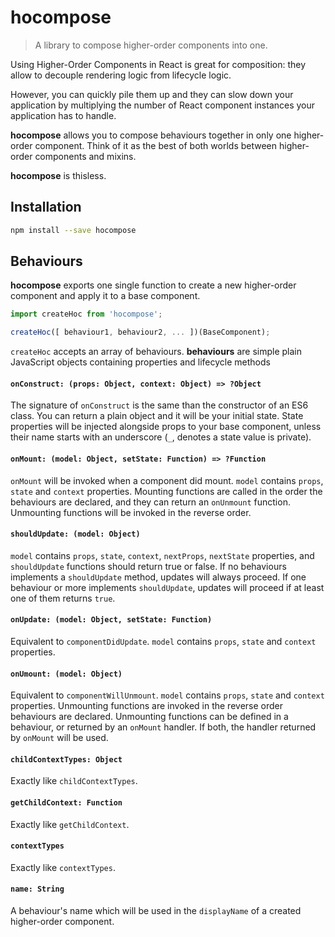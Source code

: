# hocompose

> A library to compose higher-order components into one. 

Using Higher-Order Components in React is great for composition: they allow to decouple rendering logic from lifecycle logic.

However, you can quickly pile them up and they can slow down your application by multiplying the number of React component instances your application has to handle.

__hocompose__ allows you to compose behaviours together in only one higher-order component. Think of it as the best of both worlds between higher-order components and mixins.

__hocompose__ is thisless.

## Installation

```sh
npm install --save hocompose
```

## Behaviours

__hocompose__ exports one single function to create a new higher-order component and apply it to a base component.

```js
import createHoc from 'hocompose';

createHoc([ behaviour1, behaviour2, ... ])(BaseComponent);
```

`createHoc` accepts an array of behaviours. __behaviours__ are simple plain JavaScript objects containing properties and lifecycle methods

#### `onConstruct: (props: Object, context: Object) => ?Object`

The signature of `onConstruct` is the same than the constructor of an ES6 class. You can return a plain object and it will be your initial state. State properties will be injected alongside props to your base component, unless their name starts with an underscore (`_`, denotes a state value is private).

#### `onMount: (model: Object, setState: Function) => ?Function`

`onMount` will be invoked when a component did mount. `model` contains `props`, `state` and `context` properties. Mounting functions are called in the order the behaviours are declared, and they can return an `onUnmount` function. Unmounting functions will be invoked in the reverse order. 

#### `shouldUpdate: (model: Object)`

`model` contains `props`, `state`, `context`, `nextProps`, `nextState` properties, and `shouldUpdate` functions should return true or false. If no behaviours implements a `shouldUpdate` method, updates will always proceed. If one behaviour or more implements `shouldUpdate`, updates will proceed if at least one of them returns `true`.

#### `onUpdate: (model: Object, setState: Function)`

Equivalent to `componentDidUpdate`. `model` contains `props`, `state` and `context` properties.

#### `onUmount: (model: Object)`

Equivalent to `componentWillUnmount`. `model` contains `props`, `state` and `context` properties. Unmounting functions are invoked in the reverse order behaviours are declared. Unmounting functions can be defined in a behaviour, or returned by an `onMount` handler. If both, the handler returned by `onMount` will be used.

#### `childContextTypes: Object`

Exactly like `childContextTypes`.

#### `getChildContext: Function`

Exactly like `getChildContext`.

#### `contextTypes`

Exactly like `contextTypes`.

#### `name: String`

A behaviour's name which will be used in the `displayName` of a created higher-order component.
